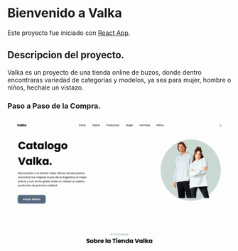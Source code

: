 # Bienvenido a Valka

Este proyecto fue iniciado con [React App](https://github.com/facebook/create-react-app).

## Descripcion del proyecto.

Valka es un proyecto de una tienda online de buzos, donde dentro encontraras variedad de categorias y modelos, ya sea para mujer, hombre o niños, hechale un vistazo.

### Paso a Paso de la Compra.

![Texto alternativo](/Compra.gif)
